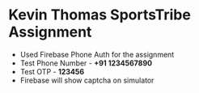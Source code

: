 # Kevin Thomas SportsTribe Assignment
- Used Firebase Phone Auth for the assignment
- Test Phone Number - **+91 1234567890**
- Test OTP - **123456**
- Firebase will show captcha on simulator
